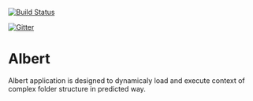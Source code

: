 [![Build Status](https://travis-ci.org/e8kor/Albert.svg?branch=master)](https://travis-ci.org/e8kor/Albert)

[![Gitter](https://badges.gitter.im/Join%20Chat.svg)](https://gitter.im/e8kor/Albert?utm_source=badge&utm_medium=badge&utm_campaign=pr-badge&utm_content=badge)

# Albert

 Albert application is designed to dynamicaly load and execute context of complex folder structure in predicted way.
